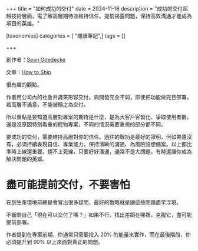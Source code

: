 +++
title = "如何成功的交付"
date = 2024-11-18
description = "成功的交付超越技術層面，需了解高層期待並維持信任。提前揭露問題，保持高效溝通才能成為項目的英雄。"

[taxonomies]
categories = [ "閱讀筆記",]
tags = []

+++

創作者：[Sean Goedecke](https://www.linkedin.com/in/sean-goedecke-5495a7137/)

文章：[How to Ship](https://www.seangoedecke.com/how-to-ship/)

很有趣的觀點。

作者用公司內的社會共識來形容交付。與開發完全不同，即使把功能做完且部署，若高層不滿意，不能被稱之為交付。

所以重點是要知道高層對專案的期待是什麼，是為大客戶客製化、爭取使用者數，還是沒原因特別看重的寵物專案，不同的情況需要重視的部分都不同。

要成功的交付，需要維持高層對你的信任。過往的戰功是最好的證明，但如果還沒有，必須持續表現自信、專業能力，保持清晰的溝通、為風險設想備案。以上都比準時上線還重要。趕不上死線，只要好好溝通，通常不是大問題，有時還讓你成為解決問題的英雄。

# 盡可能提前交付，不要害怕

在到生產環境前總是會冒出很多疑問，最好的戰略就是讓這些問題盡早浮現。

不斷問自己「現在可以交付了嗎？」如果不行，找出差距在哪裡，克服它，盡可能提前部署。

作者提到在專案前期，你通常只需要投入 20% 的能量來實作，而在最後階段，你必須提升到 90% 以上來面對真正的問題。
